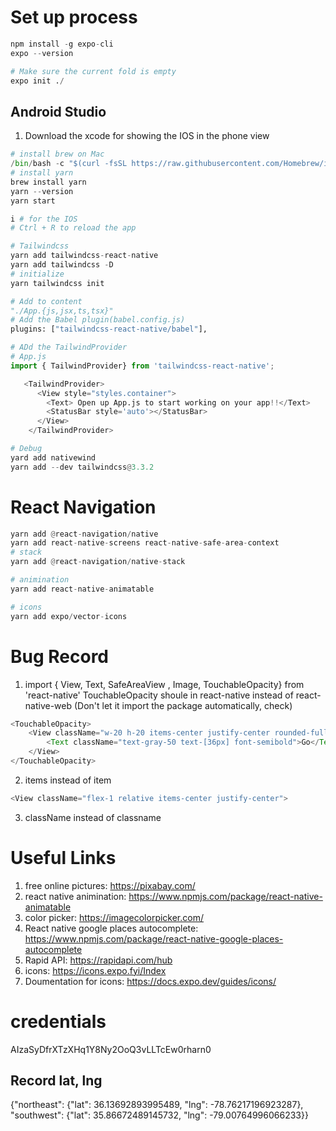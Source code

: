 # Set up process
```python
npm install -g expo-cli
expo --version

# Make sure the current fold is empty
expo init ./
```
## Android Studio 
1. Download the xcode for showing the IOS in the phone view
```python
# install brew on Mac
/bin/bash -c "$(curl -fsSL https://raw.githubusercontent.com/Homebrew/install/HEAD/install.sh)"
# install yarn
brew install yarn
yarn --version
yarn start

i # for the IOS 
# Ctrl + R to reload the app

# Tailwindcss
yarn add tailwindcss-react-native
yarn add tailwindcss -D
# initialize
yarn tailwindcss init

# Add to content
"./App.{js,jsx,ts,tsx}"
# Add the Babel plugin(babel.config.js)
plugins: ["tailwindcss-react-native/babel"],

# ADd the TailwindProvider
# App.js
import { TailwindProvider} from 'tailwindcss-react-native';

   <TailwindProvider>
      <View style="styles.container">
        <Text> Open up App.js to start working on your app!!</Text>
        <StatusBar style='auto'></StatusBar>
      </View>
    </TailwindProvider>

# Debug
yard add nativewind
yarn add --dev tailwindcss@3.3.2
```
# React Navigation
```python
yarn add @react-navigation/native
yarn add react-native-screens react-native-safe-area-context
# stack
yarn add @react-navigation/native-stack

# animination 
yarn add react-native-animatable

# icons
yarn add expo/vector-icons
```


# Bug Record
1. import { View, Text, SafeAreaView , Image, TouchableOpacity} from 'react-native'
TouchableOpacity shoule in react-native instead of react-native-web (Don't let it import the package automatically, check)
```javascript
<TouchableOpacity>
    <View className="w-20 h-20 items-center justify-center rounded-full bg-[#D7B16D]">
        <Text className="text-gray-50 text-[36px] font-semibold">Go</Text>
    </View>
</TouchableOpacity>

```
2. items instead of item
```javascript
<View className="flex-1 relative items-center justify-center">
```
3. className instead of classname

# Useful Links
1. free online pictures: https://pixabay.com/
2. react native animination: https://www.npmjs.com/package/react-native-animatable 
3. color picker: https://imagecolorpicker.com/
4. React native google places autocomplete: https://www.npmjs.com/package/react-native-google-places-autocomplete 
5. Rapid API: https://rapidapi.com/hub 
6. icons: https://icons.expo.fyi/Index 
7. Doumentation for icons: https://docs.expo.dev/guides/icons/


# credentials
AIzaSyDfrXTzXHq1Y8Ny2OoQ3vLLTcEw0rharn0

## Record lat, lng
{"northeast": {"lat": 36.13692893995489, "lng": -78.76217196923287}, 
"southwest": {"lat": 35.86672489145732, "lng": -79.00764996066233}}